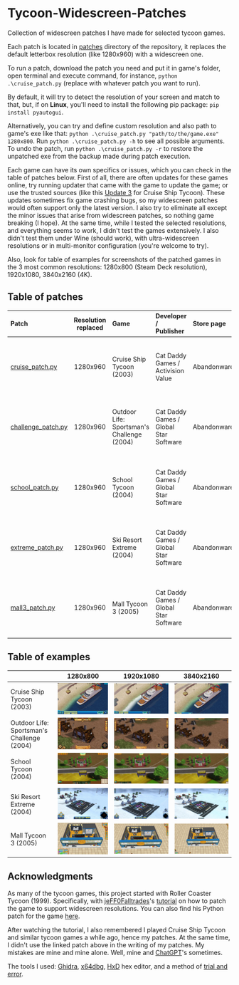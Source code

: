 # Tycoon-Widescreen-Patches

Collection of widescreen patches I have made for selected tycoon games. 

Each patch is located in [patches](patches/) directory of the repository, it replaces the default letterbox resolution (like 1280x960) with a widescreen one.

To run a patch, download the patch you need and put it in game's folder, open terminal and execute command, for instance, `python .\cruise_patch.py` (replace with whatever patch you want to run). 

By default, it will try to detect the resolution of your screen and match to that, but, if on **Linux**, you'll need to install the following pip package: `pip install pyautogui`.

Alternatively, you can try and define custom resolution and also path to game's exe like that: `python .\cruise_patch.py "path/to/the/game.exe" 1280x800`. Run `python .\cruise_patch.py -h` to see all possible arguments. To undo the patch, run `python .\cruise_patch.py -r` to restore the unpatched exe from the backup made during patch execution. 

Each game can have its own specifics or issues, which you can check in the table of patches below. First of all, there are often updates for these games online, try running updater that came with the game to update the game; or use the trusted sources (like this [Update 3](https://www.gamepressure.com/download.asp?ID=4128) for Cruise Ship Tycoon). These updates sometimes fix game crashing bugs, so my widescreen patches would often support only the latest version. I also try to eliminate all except the minor issues that arise from widescreen patches, so nothing game breaking (I hope). At the same time, while I tested the selected resolutions, and everything seems to work, I didn't test the games extensively. I also didn't test them under Wine (should work), with ultra-widescreen resolutions or in multi-monitor configuration (you're welcome to try).

Also, look for table of examples for screenshots of the patched games in the 3 most common resolutions: 1280x800 (Steam Deck resolution), 1920x1080, 3840x2160 (4K).

## Table of patches

| Patch                                            | Resolution replaced | Game                                       | Developer / <br/>Publisher                  | Store page  | Notes and issues                                                                                                                                                                                                                                                                                                                                                                                                                                                                                                                                                                                                                                                                                                                                                                                                                                                                                                                                                                                                                                                                                                                                                                                                                                                                                                                                                                                                                                                                    |
|:-------------------------------------------------|:-------------------:|:-------------------------------------------|:--------------------------------------------|:------------|:------------------------------------------------------------------------------------------------------------------------------------------------------------------------------------------------------------------------------------------------------------------------------------------------------------------------------------------------------------------------------------------------------------------------------------------------------------------------------------------------------------------------------------------------------------------------------------------------------------------------------------------------------------------------------------------------------------------------------------------------------------------------------------------------------------------------------------------------------------------------------------------------------------------------------------------------------------------------------------------------------------------------------------------------------------------------------------------------------------------------------------------------------------------------------------------------------------------------------------------------------------------------------------------------------------------------------------------------------------------------------------------------------------------------------------------------------------------------------------|
| [cruise_patch.py](patches/cruise_patch.py)       |      1280x960       | Cruise Ship Tycoon (2003)                  | Cat Daddy Games / <br/>Activision Value     | Abandonware | <p style='text-align: justify;'><details><summary>Notes:</summary>1) Don't forget to change game options after running the patch.<br/>2) In-game resolution and main menu resolution can be different, so the patch chooses by default a letterbox resolution for the menu to avoid parts of the menu being cropped.<br/>3) Update 3 is the latest update for the game, it is recommended for the patch. Check if there are updates, if patch doesn't recognize the game.</details><br/><details><summary>Noticed issues:</summary>• When the player opens a map window, there is a black background around it. Unlike in native resolutions, it may not cover all the screen.<br/>• Alt-tabbing leads to graphical glitches, zoom in and out until the glitches are gone.</details></p>                                                                                                                                                                                                                                                                                                                                                                                                                                                                                                                                                                                                                                                                                            |
| [challenge_patch.py](patches/challenge_patch.py) |      1280x960       | Outdoor Life: Sportsman's Challenge (2004) | Cat Daddy Games / <br/>Global Star Software | Abandonware | <p style='text-align: justify;'><details><summary>Notes:</summary>1) Don't forget to change game options after running the patch.<br/>2) In-game resolution and main menu resolution are different. Menu resolution stays at 800x600 (4:3), because other resolutions don't work well with the menu. This doesn't influence in-game resolution.<br/>3) Patch requires the latest version of the game. Check if there are updates, if patch doesn't recognize the game.</details><br/><details><summary>Noticed issues:</summary>• If the player opens options in-game, the game mutes itself and volume sliders don't work properly. The sliders work as intended when options are opened from the main menu, so **just don't open options in-game!**<br/>• Alt-tabbing leads to graphical glitches, zoom in and out until the glitches are gone.</details></p>                                                                                                                                                                                                                                                                                                                                                                                                                                                                                                                                                                                                                     |
| [school_patch.py](patches/school_patch.py)       |      1280x960       | School Tycoon (2004)                       | Cat Daddy Games / <br/>Global Star Software | Abandonware | <p style='text-align: justify;'><details><summary>Notes:</summary>1) Don't forget to change game options after running the patch.<br/>2) In-game resolution and main menu resolution are different. Menu resolution stays at 800x600 (4:3), because other resolutions don't work well with the menu. This doesn't influence in-game resolution.<br/>3) If the game doesn't run on Windows, try Windows XP compatibility mode.<br/>4) Patch requires the latest version of the game. Check if there are updates, if patch doesn't recognize the game.</details><br/><details><summary>Noticed issues:</summary>• In a classroom view, there is a frame with a camera icon in the bottom left corner. The frame is removed in patched resolution, because it is fixed and can't be stretched to the whole screen. The camera icon is still there, but is hidden unless the mouse hovers around it.<br/>• Save game window is also fixed in its position, so either it is a bit cropped or it doesn't cover all the screen. This doesn't influence the function of the window, all the buttons still work.<br/>• When a history window is opened with a history button press or H key, the button, if it is found to the left from the window, is not highlighted when pressed again to close the window. This doesn't influence the function of the button, it still works.<br/>• Alt-tabbing leads to graphical glitches, zoom in and out until the glitches are gone.</details></p> |
| [extreme_patch.py](patches/extreme_patch.py)     |      1280x960       | Ski Resort Extreme (2004)                  | Cat Daddy Games / <br/>Global Star Software | Abandonware | <p style='text-align: justify;'><details><summary>Notes:</summary>1) Don't forget to change game options after running the patch.<br/>2) In-game resolution and main menu resolution are different. Menu resolution stays at 800x600 (4:3), because other resolutions don't work well with the menu. This doesn't influence in-game resolution.<br/>3) Patch requires the latest version of the game. Check if there are updates, if patch doesn't recognize the game.</details><br/><details><summary>Noticed issues:</summary>• Save game window is fixed in its position, so it doesn't cover all the screen. This doesn't influence the function of the window, all the buttons still work.<br/>• Alt-tabbing leads to graphical glitches, zoom in and out until the glitches are gone.</details></p>                                                                                                                                                                                                                                                                                                                                                                                                                                                                                                                                                                                                                                                                           |
| [mall3_patch.py](patches/mall3_patch.py)         |      1280x960       | Mall Tycoon 3 (2005)                       | Cat Daddy Games / <br/>Global Star Software | Abandonware | <p style='text-align: justify;'><details><summary>Notes:</summary>1) Don't forget to change game options after running the patch.<br/>2) Patch requires the latest version of the game, check if there are updates.</details><br/><details><summary>Noticed issues:</summary>• None that I've noticed.</details></p>                                                                                                                                                                                                                                                                                                                                                                                                                                                                                                                                                                                                                                                                                                                                                                                                                                                                                                                                                                                                                                                                                                                                                                |

## Table of examples

|                                            |                                         1280x800                                          |                                          1920x1080                                          |                                          3840x2160                                          |
|:-------------------------------------------|:-----------------------------------------------------------------------------------------:|:-------------------------------------------------------------------------------------------:|:-------------------------------------------------------------------------------------------:|
| Cruise Ship Tycoon (2003)                  |            ![Cruise Ship Tycoon, 1280x800](images/cruise/cruise_1280x800.jpg)             |            ![Cruise Ship Tycoon, 1920x1080](images/cruise/cruise_1920x1080.jpg)             |            ![Cruise Ship Tycoon, 3840x2160](images/cruise/cruise_3840x2160.jpg)             |
| Outdoor Life: Sportsman's Challenge (2004) | ![Outdoor Life: Sportsman's Challenge, 1280x800](images/challenge/challenge_1280x800.jpg) | ![Outdoor Life: Sportsman's Challenge, 1920x1080](images/challenge/challenge_1920x1080.jpg) | ![Outdoor Life: Sportsman's Challenge, 1920x1080](images/challenge/challenge_3840x2160.jpg) |
| School Tycoon (2004)                       |               ![School Tycoon, 1280x800](images/school/school_1280x800.jpg)               |               ![School Tycoon, 1920x1080](images/school/school_1920x1080.jpg)               |               ![School Tycoon, 3840x2160](images/school/school_3840x2160.jpg)               |
| Ski Resort Extreme (2004)                  |           ![Ski Resort Extreme, 1280x800](images/extreme/extreme_1280x800.jpg)            |           ![Ski Resort Extreme, 1920x1080](images/extreme/extreme_1920x1080.jpg)            |           ![Ski Resort Extreme, 1920x1080](images/extreme/extreme_3840x2160.jpg)            |
| Mall Tycoon 3 (2005)                       |                ![Mall Tycoon 3, 1280x800](images/mall3/mall3_1280x800.jpg)                |                ![Mall Tycoon 3, 1280x800](images/mall3/mall3_1920x1080.jpg)                 |                ![Mall Tycoon 3, 1280x800](images/mall3/mall3_3840x2160.jpg)                 |

## Acknowledgments

As many of the tycoon games, this project started with Roller Coaster Tycoon (1999). Specifically, with [jeFF0Falltrades](https://github.com/jeFF0Falltrades)'s [tutorial](https://youtu.be/cwBoUuy4nGc) on how to patch the game to support widescreen resolutions. You can also find his Python patch for the game [here](https://github.com/jeFF0Falltrades/Tutorials/tree/master/rct_full_res).

After watching the tutorial, I also remembered I played Cruise Ship Tycoon and similar tycoon games a while ago, hence my patches. At the same time, I didn't use the linked patch above in the writing of my patches. My mistakes are mine and mine alone. Well, mine and [ChatGPT](https://openai.com/blog/chatgpt)'s sometimes.

The tools I used: [Ghidra](https://github.com/NationalSecurityAgency/ghidra), [x64dbg](https://x64dbg.com/), [HxD](https://mh-nexus.de/en/hxd/) hex editor, and a method of [trial and error](https://en.wikipedia.org/wiki/Trial_and_error).
